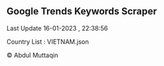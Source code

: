 

## Google Trends Keywords Scraper 
 
Last Update 16-01-2023 , 22:38:56

Country List :
VIETNAM.json



© Abdul Muttaqin 

